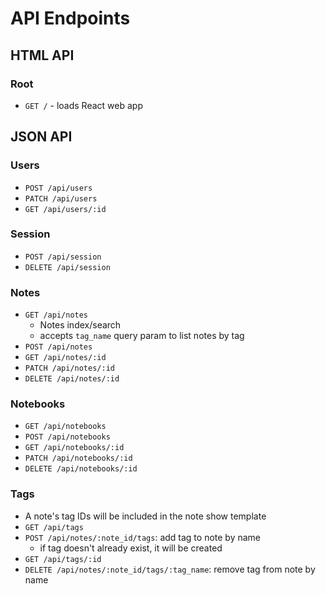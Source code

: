 # API Endpoints

## HTML API

### Root

- `GET /` - loads React web app

## JSON API

### Users

- `POST /api/users`
- `PATCH /api/users`
- `GET /api/users/:id`

### Session

- `POST /api/session`
- `DELETE /api/session`

### Notes

- `GET /api/notes`
  - Notes index/search
  - accepts `tag_name` query param to list notes by tag
- `POST /api/notes`
- `GET /api/notes/:id`
- `PATCH /api/notes/:id`
- `DELETE /api/notes/:id`

### Notebooks

- `GET /api/notebooks`
- `POST /api/notebooks`
- `GET /api/notebooks/:id`
- `PATCH /api/notebooks/:id`
- `DELETE /api/notebooks/:id`

### Tags

- A note's tag IDs will be included in the note show template
- `GET /api/tags`
- `POST /api/notes/:note_id/tags`: add tag to note by name
  - if tag doesn't already exist, it will be created
- `GET /api/tags/:id`
- `DELETE /api/notes/:note_id/tags/:tag_name`: remove tag from note by
  name
